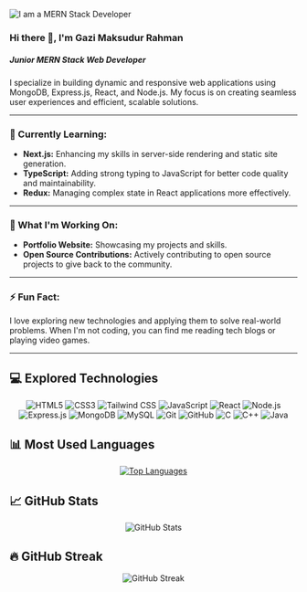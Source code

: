 ![I am a MERN Stack Developer](https://media.licdn.com/dms/image/D5616AQHXjf-evJnJxg/profile-displaybackgroundimage-shrink_350_1400/0/1716008304879?e=1725494400&v=beta&t=M1M8fiYHN1FjkC324UGoO60xr9nq1aKfyWUE8VEl8O8)

### Hi there 👋, I'm Gazi Maksudur Rahman
##### Junior MERN Stack Web Developer

I specialize in building dynamic and responsive web applications using MongoDB, Express.js, React, and Node.js. My focus is on creating seamless user experiences and efficient, scalable solutions.

---

### 🌱 Currently Learning:
- **Next.js:** Enhancing my skills in server-side rendering and static site generation.
- **TypeScript:** Adding strong typing to JavaScript for better code quality and maintainability.
- **Redux:** Managing complex state in React applications more effectively.

---

### 🚀 What I'm Working On:
- **Portfolio Website:** Showcasing my projects and skills.
- **Open Source Contributions:** Actively contributing to open source projects to give back to the community.

---

### ⚡ Fun Fact:
I love exploring new technologies and applying them to solve real-world problems. When I'm not coding, you can find me reading tech blogs or playing video games.

---

<h2>💻 Explored Technologies</h2>

<p align="center">
  <img src="https://img.shields.io/badge/HTML5-E34F26?style=for-the-badge&logo=html5&logoColor=white" alt="HTML5"/>
  <img src="https://img.shields.io/badge/CSS3-1572B6?style=for-the-badge&logo=css3&logoColor=white" alt="CSS3"/>
  <img src="https://img.shields.io/badge/Tailwind_CSS-38B2AC?style=for-the-badge&logo=tailwind-css&logoColor=white" alt="Tailwind CSS"/>
  <img src="https://img.shields.io/badge/JavaScript-F7DF1E?style=for-the-badge&logo=javascript&logoColor=black" alt="JavaScript"/>
  <img src="https://img.shields.io/badge/React-20232A?style=for-the-badge&logo=react&logoColor=61DAFB" alt="React"/>
  <img src="https://img.shields.io/badge/Node.js-339933?style=for-the-badge&logo=node-dot-js&logoColor=white" alt="Node.js"/>
  <img src="https://img.shields.io/badge/Express.js-000000?style=for-the-badge&logo=express&logoColor=white" alt="Express.js"/>
  <img src="https://img.shields.io/badge/MongoDB-47A248?style=for-the-badge&logo=mongodb&logoColor=white" alt="MongoDB"/>
  <img src="https://img.shields.io/badge/MySQL-4479A1?style=for-the-badge&logo=mysql&logoColor=white" alt="MySQL"/>
  <img src="https://img.shields.io/badge/Git-F05032?style=for-the-badge&logo=git&logoColor=white" alt="Git"/>
  <img src="https://img.shields.io/badge/GitHub-181717?style=for-the-badge&logo=github&logoColor=white" alt="GitHub"/>
  <img src="https://img.shields.io/badge/C-00599C?style=for-the-badge&logo=c&logoColor=white" alt="C"/>
  <img src="https://img.shields.io/badge/C%2B%2B-00599C?style=for-the-badge&logo=c%2B%2B&logoColor=white" alt="C++"/>
  <img src="https://img.shields.io/badge/Java-007396?style=for-the-badge&logo=java&logoColor=white" alt="Java"/>
</p>

<h2>📊 Most Used Languages</h2>

<p align="center">
  <a href="https://github.com/anuraghazra/github-readme-stats">
    <img src="https://github-readme-stats.vercel.app/api/top-langs/?username=gazimaksudur2" alt="Top Languages">
  </a>
</p>

<h2>📈 GitHub Stats</h2>

<p align="center">
  <img src="https://github-readme-stats.vercel.app/api?username=gazimaksudur2&show_icons=true" alt="GitHub Stats">
</p>

<h2>🔥 GitHub Streak</h2>

<p align="center">
  <img src="https://streak-stats.demolab.com/?user=gazimaksudur2" alt="GitHub Streak">
</p>


